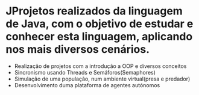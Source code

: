 # JProjetos realizados da linguagem de Java, com o objetivo de estudar e conhecer esta linguagem, aplicando nos mais diversos cenários.
<ul>
<li>Realização de projetos com a introdução a OOP e diversos conceitos</li>
<li>Sincronismo usando Threads e Semáforos(Semaphores)</li>
<li>Simulação de uma população, num ambiente virtual(presa e predador)</li>
<li>Desenvolvimento duma plataforma de agentes autónomos</li>
</ul>
